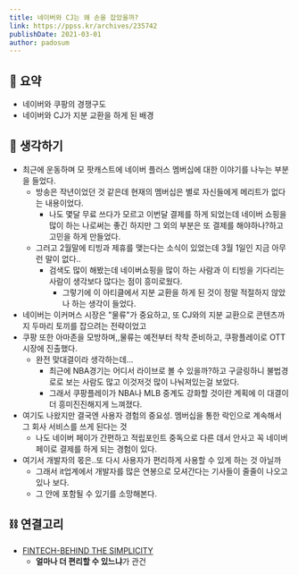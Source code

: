 ```yaml
---
title: 네이버와 CJ는 왜 손을 잡았을까?
link: https://ppss.kr/archives/235742
publishDate: 2021-03-01
author: padosum
---
```

## 📝 요약 
- 네이버와 쿠팡의 경쟁구도  
- 네이버와 CJ가 지분 교환을 하게 된 배경  


## 🤔 생각하기   
- 최근에 운동하며 모 팟캐스트에 네이버 플러스 멤버십에 대한 이야기를 나누는 부분을 들었다.  
  - 방송은 작년이었던 것 같은데 현재의 멤버십은 별로 자신들에게 메리트가 없다는 내용이었다.  
    - 나도 몇달 무료 쓰다가 모르고 이번달 결제를 하게 되었는데 네이버 쇼핑을 많이 하는 나로써는 좋긴 하지만 그 외의 부분은 또 결제를 해야하나?하고 고민을 하게 만들었다.  
  - 그러고 2월말에 티빙과 제휴를 맺는다는 소식이 있었는데 3월 1일인 지금 아무런 말이 없다.. 
    - 검색도 많이 해봤는데 네이버쇼핑을 많이 하는 사람과 이 티빙을 기다리는 사람이 생각보다 많다는 점이 흥미로웠다.  
      - 그렇기에 이 아티클에서 지분 교환을 하게 된 것이 정말 적절하지 않았나 하는 생각이 들었다.  
- 네이버는 이커머스 시장은 "물류"가 중요하고, 또 CJ와의 지분 교환으로 콘텐츠까지 두마리 토끼를 잡으려는 전략이었고
- 쿠팡 또한 아마존을 모방하며,,물류는 예전부터 착착 준비하고, 쿠팡플레이로 OTT시장에 진출했다.  
  - 완전 맞대결이라 생각하는데... 
    - 최근에 NBA경기는 어디서 라이브로 볼 수 있을까?하고 구글링하니 불법경로로 보는 사람도 많고 이것저것 많이 나눠져있는걸 보았다.  
    - 그래서 쿠팡플레이가 NBA나 MLB 중계도 강화할 것이란 계획에 이 대결이 더 흥미진진해지게 느껴졌다.  
- 여기도 나왔지만 결국엔 사용자 경험의 중요성. 멤버십을 통한 락인으로 계속해서 그 회사 서비스를 쓰게 된다는 것  
  - 나도 네이버 페이가 간편하고 적립포인트 중독으로 다른 데서 안사고 꼭 네이버페이로 결제를 하게 되는 경험이 있다.  
- 여기서 개발자의 몫은..또 다시 사용자가 편리하게 사용할 수 있게 하는 것 아닐까 
  - 그래서 it업계에서 개발자를 많은 연봉으로 모셔간다는 기사들이 줄줄이 나오고 있나 보다.  
  - 그 안에 포함될 수 있기를 소망해본다.

## ⛓ 연결고리
- [FINTECH-BEHIND THE SIMPLICITY](../Dev/fintech-behind-the-simplicity)
  - **얼마나 더 편리할 수 있느냐**가 관건
  
